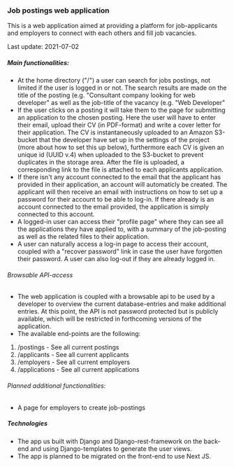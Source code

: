 ### Job postings web application
This is a web application aimed at providing a platform for job-applicants and employers to connect with each others and fill job vacancies. 

Last update: 2021-07-02

##### Main functionalities:

* At the home directory ("/") a user can search for jobs postings, not limited if the user is logged in or not. The search results are made on the title of the posting (e.g. "Consultant company looking for web developer" as well as the job-title of the vacancy (e.g. "Web Developer" 
* If the user clicks on a posting it will take them to the page for submitting an application to the chosen posting. Here the user will have to enter their email, upload their CV (in PDF-format) and write a cover letter for their application. The CV is instantaneously uploaded to an Amazon S3-bucket that the developer have set up in the settings of the project (more about how to set this up below), furthermore each CV is given an unique id (UUID v.4) when uploaded to the S3-bucket to prevent duplicates in the storage area. After the file is uploaded, a corresponding link to the file is attached to each applicants application.
* If there isn't any account connected to the email that the applicant has provided in their application, an account will automaticly be created. The applicant will then receive an email with instructions on how to set up a password for their account to be able to log-in. If there already is an account connected to the email provided, the application is simply connected to this account.
* A logged-in user can access their "profile page" where they can see all the applications they have applied to, with a summary of the job-posting as well as the related files to their application.
* A user can naturally access a log-in page to access their account, coupled with a "recover password" link in case the user have forgotten their password. A user can also log-out if they are already logged in.

###### Browsable API-access

* The web application is coupled with a browsable api to be used by a developer to overview the current database-entries and make additional entries. At this point, the API is not password protected but is publicly available, which will be restricted in forthcoming versions of the application.
* The available end-points are the following:
1. /postings - See all current postings
2. /applicants - See all current applicants
3. /employers - See all current employers
4. /applications - See all current applications

###### Planned additional functionalities:
* A page for employers to create job-postings

##### Technologies
* The app us built with Django and Django-rest-framework on the back-end and using Django-templates to generate the user views.
* The app is planned to be migrated on the front-end to use Next JS.
